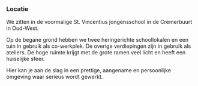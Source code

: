 ### Locatie
We zitten in de voormalige St. Vincentius jongensschool in de Cremerbuurt in Oud-West. 

Op de begane grond hebben we twee heringerichte schoollokalen en een tuin in gebruik als co-werkplek. 
De overige verdiepingen zijn in gebruik als ateliers.
De hoge ruimte krijgt met de grote ramen veel licht en heeft een huiselijke sfeer.

Hier kan je aan de slag in een prettige, aangename en persoonlijke omgeving waar serieus wordt gewerkt.
